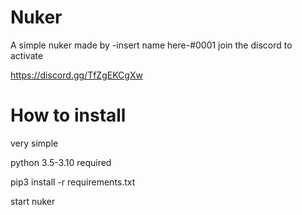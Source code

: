 # Nuker
A simple nuker made by -insert name here-#0001
join the discord to activate

https://discord.gg/TfZgEKCgXw

# How to install

very simple 

python 3.5-3.10 required

pip3 install -r requirements.txt

start nuker 
